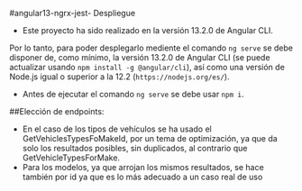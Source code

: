 #angular13-ngrx-jest- Despliegue

- Este proyecto ha sido realizado en la versión 13.2.0 de Angular CLI.

Por lo tanto, para poder desplegarlo mediente el comando `ng serve` se debe disponer de, como mínimo, la versión
13.2.0 de Angular CLI (se puede actualizar usando `npm install -g @angular/cli`), así como una versión de Node.js
igual o superior a la 12.2 (`https://nodejs.org/es/`).

- Antes de ejecutar el comando `ng serve` se debe usar `npm i`.

##Elección de endpoints:

- En el caso de los tipos de vehículos se ha usado el GetVehiclesTypesFoMakeId, por un tema de optimización, ya que da solo los resultados posibles, sin duplicados, al contrario que GetVehicleTypesForMake.
- Para los modelos, ya que arrojan los mismos resultados, se hace también por id ya que es lo más adecuado a un caso real de uso
